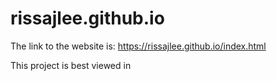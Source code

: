 # rissajlee.github.io

The link to the website is: https://rissajlee.github.io/index.html

This project is best viewed in 
